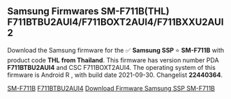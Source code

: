 <h2>Samsung Firmwares SM-F711B(THL) F711BTBU2AUI4/F711BOXT2AUI4/F711BXXU2AUI2</h2>
Download the Samsung firmware for the ✅ <strong>Samsung SSP </strong> ⭐ <strong>SM-F711B</strong> with product code <strong>THL</strong> <strong> from Thailand</strong>. This firmware has version number PDA <strong>F711BTBU2AUI4</strong> and CSC F711BOXT2AUI4. The operating system of this firmware is Android R , with build date 2021-09-30. Changelist <strong>22440364</strong>.


[SM-F711B](https://samfirm.shop/samsung/model/SM-F711B)
[F711BTBU2AUI4](https://samfirm.shop/samsung/pda/F711BTBU2AUI4)
[Download Firmware Samsung SSP SM-F711B](https://samfirm.shop/samsung/firmware/461967)

